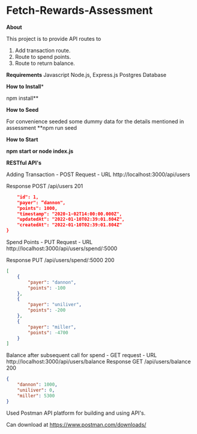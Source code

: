 
# Fetch-Rewards-Assessment

**About**

This project is to provide API routes to 
1) Add transaction route.
2) Route to spend points.
3) Route to return balance.  

**Requirements**
Javascript
Node.js, Express.js
Postgres Database

**How to Install***

npm install**

**How to Seed**

For convenience seeded some dummy data for the details mentioned in assessment
**npm run seed

**How to Start**

**npm start or node index.js**

**RESTful API's**

Adding Transaction -  POST Request  - URL  http://localhost:3000/api/users 

Response POST /api/users 201 
``` json {
    "id": 1,
    "payer": “dannon",
    "points": 1000,
    "timestamp": "2020-1-02T14:00:00.000Z",
    "updatedAt": "2022-01-10T02:39:01.804Z",
    "createdAt": "2022-01-10T02:39:01.804Z"
}
```
Spend Points -  PUT Request - URL  http://localhost:3000/api/users/spend/:5000 

Response PUT /api/users/spend/:5000 200 
``` json 
[
    {
        "payer": "dannon",
        "points": -100
    },
    {
        "payer": "uniliver",
        "points": -200
    },
    {
        "payer": "miller",
        "points": -4700
    }
]
```
Balance after subsequent call for spend - GET request -  URL  http://localhost:3000/api/users/balance 
Response GET /api/users/balance 200 

``` json 
{
    "dannon": 1000,
    "uniliver": 0,
    "miller": 5300
}
```
Used Postman API platform for building and using API's.

Can download at https://www.postman.com/downloads/
